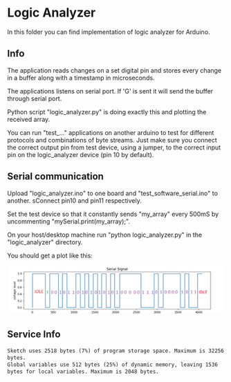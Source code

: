 # Logic Analyzer

In this folder you can find implementation of logic analyzer for Arduino.

## Info

The application reads changes on a set digital pin and stores every change in a buffer along with a timestamp in microseconds.

The applications listens on serial port. If 'G' is sent it will send the buffer through serial port.

Python script "logic_analyzer.py" is doing exactly this and plotting the received array.

You can run "test_..." applications on another arduino to test for different protocols and combinations of byte streams. Just make sure you connect the correct output pin from test device, using a jumper, to the correct input pin on the logic_analyzer device (pin 10 by default).

## Serial communication

Upload "logic_analyzer.ino" to one board and "test_software_serial.ino" to another. sConnect pin10 and pin11 respectively.

Set the test device so that it constantly sends "my_array" every 500mS by uncommenting "mySerial.print(my_array);".

On your host/desktop machine run "python logic_analyzer.py" in the "logic_analyzer" directory.

You should get a plot like this:

![Serial comm output](https://raw.githubusercontent.com/iamalminko/how_to_arduino/master/resources/serial_plot_my_array.png "Serial plot: my_array")


## Service Info

```
Sketch uses 2518 bytes (7%) of program storage space. Maximum is 32256 bytes.
Global variables use 512 bytes (25%) of dynamic memory, leaving 1536 bytes for local variables. Maximum is 2048 bytes.
```
